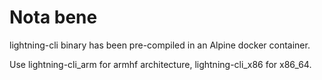 # Nota bene

lightning-cli binary has been pre-compiled in an Alpine docker container.

Use lightning-cli_arm for armhf architecture, lightning-cli_x86 for x86_64.
